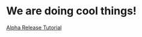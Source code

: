 # We are doing cool things!

[Alpha Release Tutorial](https://github.com/coc-gatech-newelba/NewElbaAlpha/wiki/Tutorial)
